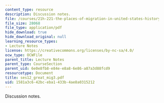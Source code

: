 ```yaml
---
content_type: resource
description: Discussion notes.
file: /courses/21h-221-the-places-of-migration-in-united-states-history-fall-2006/1581a3c642bceba1433b4ae8a0315212_ses12_great_mig3.pdf
file_size: 28068
file_type: application/pdf
hide_download: true
hide_download_original: null
learning_resource_types:
- Lecture Notes
license: https://creativecommons.org/licenses/by-nc-sa/4.0/
ocw_type: OCWFile
parent_title: Lecture Notes
parent_type: CourseSection
parent_uid: 6e0e8fb8-e84e-e8a8-6e86-a87a3d88fcd9
resourcetype: Document
title: ses12_great_mig3.pdf
uid: 1581a3c6-42bc-eba1-433b-4ae8a0315212
---
```

Discussion notes.